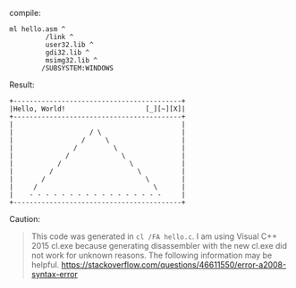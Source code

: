 compile:
```
ml hello.asm ^
         /link ^
         user32.lib ^
         gdi32.lib ^
         msimg32.lib ^
        /SUBSYSTEM:WINDOWS
```
Result:
```
+------------------------------------------+
|Hello, World!                    [_][~][X]|
+------------------------------------------+
|                                          |
|                   / \                    |
|                 /     \                  |
|               /         \                |
|             /             \              |
|           /                 \            |
|         /                     \          |
|       /                         \        |
|     /                             \      |
|    - - - - - - - - - - - - - - - - -     |
+------------------------------------------+
```


Caution:

> This code was generated in `cl /FA hello.c`.
> I am using Visual C++ 2015 cl.exe because generating disassembler with the new cl.exe did not work for unknown reasons.
> The following information may be helpful.
> https://stackoverflow.com/questions/46611550/error-a2008-syntax-error
